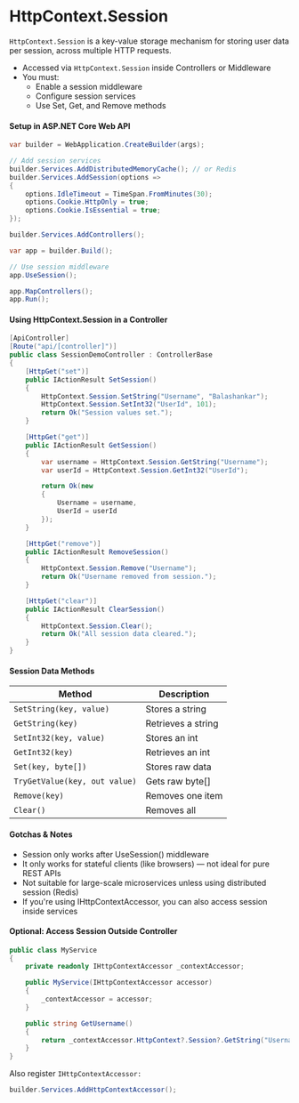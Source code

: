 
# HttpContext.Session

`HttpContext.Session` is a key-value storage mechanism for storing user data per session, across multiple HTTP requests.
- Accessed via `HttpContext.Session` inside Controllers or Middleware
- You must:
    - Enable a session middleware
    - Configure session services
    - Use Set, Get, and Remove methods
#### Setup in ASP.NET Core Web API
```c#
var builder = WebApplication.CreateBuilder(args);

// Add session services
builder.Services.AddDistributedMemoryCache(); // or Redis
builder.Services.AddSession(options =>
{
    options.IdleTimeout = TimeSpan.FromMinutes(30);
    options.Cookie.HttpOnly = true;
    options.Cookie.IsEssential = true;
});

builder.Services.AddControllers();

var app = builder.Build();

// Use session middleware
app.UseSession();

app.MapControllers();
app.Run();
```
#### Using HttpContext.Session in a Controller
```c#
[ApiController]
[Route("api/[controller]")]
public class SessionDemoController : ControllerBase
{
    [HttpGet("set")]
    public IActionResult SetSession()
    {
        HttpContext.Session.SetString("Username", "Balashankar");
        HttpContext.Session.SetInt32("UserId", 101);
        return Ok("Session values set.");
    }

    [HttpGet("get")]
    public IActionResult GetSession()
    {
        var username = HttpContext.Session.GetString("Username");
        var userId = HttpContext.Session.GetInt32("UserId");

        return Ok(new
        {
            Username = username,
            UserId = userId
        });
    }

    [HttpGet("remove")]
    public IActionResult RemoveSession()
    {
        HttpContext.Session.Remove("Username");
        return Ok("Username removed from session.");
    }

    [HttpGet("clear")]
    public IActionResult ClearSession()
    {
        HttpContext.Session.Clear();
        return Ok("All session data cleared.");
    }
}
```
#### Session Data Methods
| Method                        | Description        |
| ----------------------------- | ------------------ |
| `SetString(key, value)`       | Stores a string    |
| `GetString(key)`              | Retrieves a string |
| `SetInt32(key, value)`        | Stores an int      |
| `GetInt32(key)`               | Retrieves an int   |
| `Set(key, byte[])`            | Stores raw data    |
| `TryGetValue(key, out value)` | Gets raw byte\[]   |
| `Remove(key)`                 | Removes one item   |
| `Clear()`                     | Removes all        |

#### Gotchas & Notes
- Session only works after UseSession() middleware
- It only works for stateful clients (like browsers) — not ideal for pure REST APIs
- Not suitable for large-scale microservices unless using distributed session (Redis)
- If you're using IHttpContextAccessor, you can also access session inside services

#### Optional: Access Session Outside Controller
```c#
public class MyService
{
    private readonly IHttpContextAccessor _contextAccessor;

    public MyService(IHttpContextAccessor accessor)
    {
        _contextAccessor = accessor;
    }

    public string GetUsername()
    {
        return _contextAccessor.HttpContext?.Session?.GetString("Username");
    }
}
```
Also register `IHttpContextAccessor:`
```c#
builder.Services.AddHttpContextAccessor();
```
